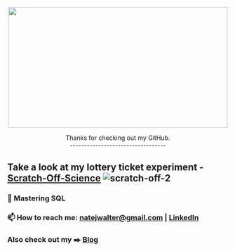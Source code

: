 
<p align="center">
  <img src="https://user-images.githubusercontent.com/66656063/134512138-6cc13b18-99cd-4a55-af4f-74b111928f9d.gif" width="500" height="275"/>
</p>

<div align="center">
  Thanks for checking out my GitHub.
</div>
<div align="center">
  ----------------------------------
</div>

## Take a look at my lottery ticket experiment - [Scratch-Off-Science](https://github.com/nate-walter/Scratch-Off-Science) ![scratch-off-2](https://user-images.githubusercontent.com/66656063/143147957-830551a8-8726-47be-9650-7d69b9b6afa9.gif)

<!-- ## :atom: Take a look at [The-Great-Experiment](https://github.com/nate-walter/The-Great-Experiment/)      <img src="https://user-images.githubusercontent.com/66656063/136293229-18c6429a-df5e-40c5-a31a-5dad8a0036da.gif" widtth="250" height="175">                                              -->






### 🌱 Mastering SQL

### 📫 How to reach me: natejwalter@gmail.com | [LinkedIn](https://www.linkedin.com/in/the-nate-walter/)

### Also check out my :black_nib: [Blog](https://natewalter.medium.com/)


<!--
**nate-walter/nate-walter** is a ✨ _special_ ✨ repository because its `README.md` (this file) appears on your GitHub profile.

Here are some ideas to get you started:

- 🔭 I’m currently working on ...
- 🌱 I’m currently learning ...
- 👯 I’m looking to collaborate on ...
- 🤔 I’m looking for help with ...
- 💬 Ask me about ...
- 📫 How to reach me: ...
- 😄 Pronouns: ...
- ⚡ Fun fact: ...
![just-look-at-it](https://user-images.githubusercontent.com/66656063/134506208-1a175900-05e8-4b8b-88b0-20c7b5a44bf6.gif)
-->
